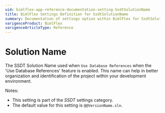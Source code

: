 ```yaml
---
uid: bimlflex-app-reference-documentation-setting-SsdtSolutionName
title: BimlFlex Settings Definition for SsdtSolutionName
summary: Documentation of settings option within BimlFlex for SsdtSolutionName
varigenceProduct: BimlFlex
varigenceArticleType: Reference
---
```


# Solution Name

The SSDT Solution Name used when `Use Database References` when the 'Use Database References' feature is enabled. This name can help in better organization and identification of the project within your development environment.

Notes:

* This setting is part of the *SSDT* settings category.
* The default value for this setting is `@@VersionName.sln`.
